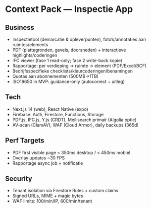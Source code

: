 # Context Pack — Inspectie App

## Business
- Inspectietool (demarcatie & opleverpunten), foto’s/annotaties aan ruimtes/elements
- PDF (plattegronden, gevels, doorsneden) + interactieve highlights/coderingen
- IFC viewer (fase 1 read-only; fase 2 write-back kopie)
- Rapportage: per verdieping → ruimte → element (PDF/Excel/BCF)
- Bedrijfsspecifieke checklists/kleurcoderingen/benamingen
- Quotas aan abonnementen (500MB→1TB)
- ISO19650 in MVP: guidance-only (autocorrect + uitleg)

## Tech
- Next.js 14 (web), React Native (expo)
- Firebase: Auth, Firestore, Functions, Storage
- PDF.js, IFC.js, Y.js (CRDT), Meilisearch primair (Algolia optie)
- AV-scan (ClamAV), WAF (Cloud Armor), daily backups (365d)

## Perf Targets
- PDF first visible page < 350ms desktop / < 450ms mobiel
- Overlay updates ~30 FPS
- Rapportage async job + notificatie

## Security
- Tenant isolation via Firestore Rules + custom claims
- Signed URLs, MIME + magic bytes
- WAF limits: 100/min/IP, 600/min/tenant
